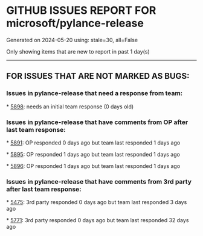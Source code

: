
# GITHUB ISSUES REPORT FOR microsoft/pylance-release


Generated on 2024-05-20 using: stale=30, all=False


Only showing items that are new to report in past 1 day(s)


---

## FOR ISSUES THAT ARE NOT MARKED AS BUGS:


### Issues in pylance-release that need a response from team:


\* [5898](https://github.com/microsoft/pylance-release/issues/5898 "Pylance 2024.5.1 and 2024.4.1 crashes regularly, reverting back to 2024.3.2 runs stable"): needs an initial team response (0 days old)

### Issues in pylance-release that have comments from OP after last team response:


\* [5891](https://github.com/microsoft/pylance-release/issues/5891 "Pylance has collapsed. Want to try using the Node.js executable to run the language server?"): OP responded 0 days ago but team last responded 1 days ago

\* [5895](https://github.com/microsoft/pylance-release/issues/5895 "Pylance reports import Missing in inexistent file when git enabled"): OP responded 1 days ago but team last responded 1 days ago

\* [5896](https://github.com/microsoft/pylance-release/issues/5896 "Pylance still report problems in excluded or ignored directories, even in a closed file"): OP responded 1 days ago but team last responded 1 days ago

### Issues in pylance-release that have comments from 3rd party after last team response:


\* [5475](https://github.com/microsoft/pylance-release/issues/5475 "Extremely slow renaming folders"): 3rd party responded 0 days ago but team last responded 3 days ago

\* [5771](https://github.com/microsoft/pylance-release/issues/5771 "How to make pylance respect a &quot;require_type&quot; function"): 3rd party responded 0 days ago but team last responded 32 days ago
